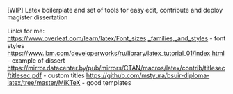 [WIP]
Latex boilerplate and set of tools for easy edit, contribute and deploy magister dissertation

Links for me:
https://www.overleaf.com/learn/latex/Font_sizes,_families,_and_styles - font styles
https://www.ibm.com/developerworks/ru/library/latex_tutorial_01/index.html - example of dissert
https://mirror.datacenter.by/pub/mirrors/CTAN/macros/latex/contrib/titlesec/titlesec.pdf - custom titles
https://github.com/mstyura/bsuir-diploma-latex/tree/master/MiKTeX - good templates